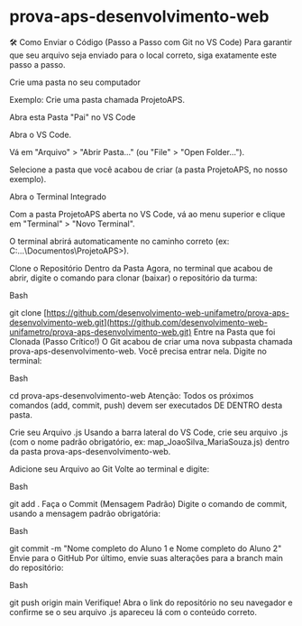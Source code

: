 # prova-aps-desenvolvimento-web


🛠️ Como Enviar o Código (Passo a Passo com Git no VS Code)
Para garantir que seu arquivo seja enviado para o local correto, siga exatamente este passo a passo.

Crie uma pasta no seu computador

Exemplo: Crie uma pasta chamada ProjetoAPS.

Abra esta Pasta "Pai" no VS Code

Abra o VS Code.

Vá em "Arquivo" > "Abrir Pasta..." (ou "File" > "Open Folder...").

Selecione a pasta que você acabou de criar (a pasta ProjetoAPS, no nosso exemplo).

Abra o Terminal Integrado

Com a pasta ProjetoAPS aberta no VS Code, vá ao menu superior e clique em "Terminal" > "Novo Terminal".

O terminal abrirá automaticamente no caminho correto (ex: C:\...\Documentos\ProjetoAPS>).

Clone o Repositório Dentro da Pasta Agora, no terminal que acabou de abrir, digite o comando para clonar (baixar) o repositório da turma:

Bash

git clone [https://github.com/desenvolvimento-web-unifametro/prova-aps-desenvolvimento-web.git](https://github.com/desenvolvimento-web-unifametro/prova-aps-desenvolvimento-web.git)
Entre na Pasta que foi Clonada (Passo Crítico!) O Git acabou de criar uma nova subpasta chamada prova-aps-desenvolvimento-web. Você precisa entrar nela. Digite no terminal:

Bash

cd prova-aps-desenvolvimento-web
Atenção: Todos os próximos comandos (add, commit, push) devem ser executados DE DENTRO desta pasta.

Crie seu Arquivo .js Usando a barra lateral do VS Code, crie seu arquivo .js (com o nome padrão obrigatório, ex: map_JoaoSilva_MariaSouza.js) dentro da pasta prova-aps-desenvolvimento-web.

Adicione seu Arquivo ao Git Volte ao terminal e digite:

Bash

git add .
Faça o Commit (Mensagem Padrão) Digite o comando de commit, usando a mensagem padrão obrigatória:

Bash

git commit -m "Nome completo do Aluno 1 e Nome completo do Aluno 2"
Envie para o GitHub Por último, envie suas alterações para a branch main do repositório:

Bash

git push origin main
Verifique! Abra o link do repositório no seu navegador e confirme se o seu arquivo .js apareceu lá com o conteúdo correto.
